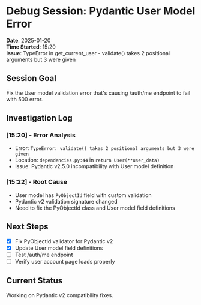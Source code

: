 # Debug Session: Pydantic User Model Error

**Date**: 2025-01-20  
**Time Started**: 15:20  
**Issue**: TypeError in get_current_user - validate() takes 2 positional arguments but 3 were given

## Session Goal
Fix the User model validation error that's causing /auth/me endpoint to fail with 500 error.

## Investigation Log
### [15:20] - Error Analysis
- Error: `TypeError: validate() takes 2 positional arguments but 3 were given`
- Location: `dependencies.py:44` in `return User(**user_data)`
- Issue: Pydantic v2.5.0 incompatibility with User model definition

### [15:22] - Root Cause
- User model has `PyObjectId` field with custom validation
- Pydantic v2 validation signature changed
- Need to fix the PyObjectId class and User model field definitions

## Next Steps
- [x] Fix PyObjectId validator for Pydantic v2
- [x] Update User model field definitions
- [ ] Test /auth/me endpoint
- [ ] Verify user account page loads properly

## Current Status
Working on Pydantic v2 compatibility fixes.